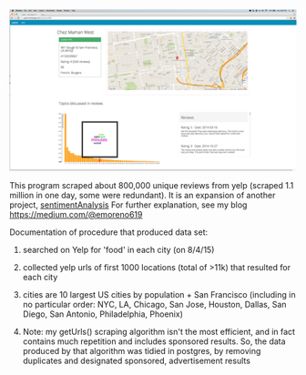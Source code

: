 <img src="./public/images/yopics.png" alt="">

This program scraped about 800,000 unique reviews from yelp (scraped 1.1 million in one day, some were redundant). It is an expansion of another project, [sentimentAnalysis](https://github.com/emoreno619/sentimentAnalysis) For further explanation, see my blog https://medium.com/@emoreno619

Documentation of procedure that produced data set:

1) searched on Yelp for 'food' in each city (on 8/4/15)

2) collected yelp urls of first 1000 locations (total of >11k) that resulted
   for each city
   
3) cities are 10 largest US cities by population + San Francisco (including
   in no particular order: NYC, LA, Chicago, San Jose, Houston, Dallas, San
   Diego, San Antonio, Philadelphia, Phoenix)
   
4) Note: my getUrls() scraping algorithm isn't the most efficient,
   and in fact contains much repetition and includes sponsored results.
   So, the data produced by that algorithm was tidied in postgres, by
   removing duplicates and designated sponsored, advertisement results
